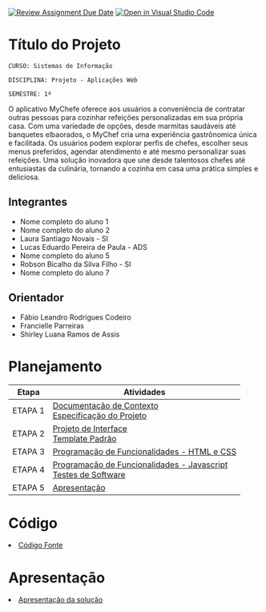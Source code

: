 [![Review Assignment Due Date](https://classroom.github.com/assets/deadline-readme-button-24ddc0f5d75046c5622901739e7c5dd533143b0c8e959d652212380cedb1ea36.svg)](https://classroom.github.com/a/c1_paze5)
[![Open in Visual Studio Code](https://classroom.github.com/assets/open-in-vscode-718a45dd9cf7e7f842a935f5ebbe5719a5e09af4491e668f4dbf3b35d5cca122.svg)](https://classroom.github.com/online_ide?assignment_repo_id=11591953&assignment_repo_type=AssignmentRepo)
# Título do Projeto

`CURSO: Sistemas de Informação`

`DISCIPLINA: Projeto - Aplicações Web`

`SEMESTRE: 1º`

O aplicativo MyChefe oferece aos usuários a conveniência de contratar outras pessoas para cozinhar refeições personalizadas em sua própria casa. Com uma variedade de opções, desde marmitas saudáveis até banquetes elbaorados, o MyChef cria uma experiência gastrônomica única e facilitada. Os usuários podem explorar perfis de chefes, escolher seus menus preferidos, agendar atendimento e até mesmo personalizar suas refeições. Uma solução inovadora que une desde talentosos chefes até entusiastas da culinária, tornando a cozinha em casa uma prática simples e deliciosa.

## Integrantes

* Nome completo do aluno 1
* Nome completo do aluno 2
* Laura Santiago Novais - SI
* Lucas Eduardo Pereira de Paula - ADS
* Nome completo do aluno 5
* Robson Bicalho da Silva Filho - SI
* Nome completo do aluno 7

## Orientador

* Fábio Leandro Rodrigues Codeiro
* Francielle Parreiras
* Shirley Luana Ramos de Assis

# Planejamento

| Etapa         | Atividades |
|  :----:   | ----------- |
| ETAPA 1         |[Documentação de Contexto](docs/context.md) <br> [Especificação do Projeto](docs/especification.md) |
| ETAPA 2         |[Projeto de Interface](docs/interface.md) <br> [Template Padrão](docs/template.md) |
| ETAPA 3         |[Programação de Funcionalidades - HTML e CSS](docs/development.md) |
| ETAPA 4        |[Programação de Funcionalidades - Javascript](docs/development.md) <br> [Testes de Software ](docs/tests.md) |
| ETAPA 5         | [Apresentação](presentation/README.md) |

# Código

<li><a href="src/README.md"> Código Fonte</a></li>

# Apresentação

<li><a href="presentation/README.md"> Apresentação da solução</a></li>
